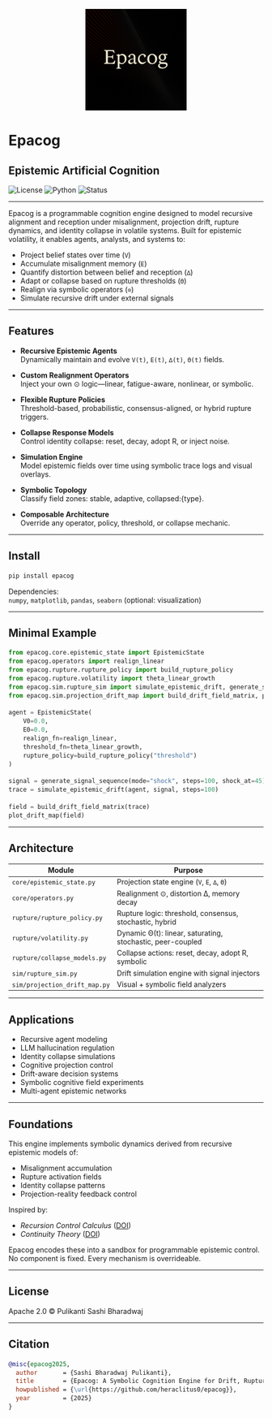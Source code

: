 <p align="center">
  <img src="e-logo.png" alt="Epacog Logo" width="200"/>
</p>

# Epacog

**Epistemic Artificial Cognition**
---

![License](https://img.shields.io/badge/license-Apache%202.0-blue)
![Python](https://img.shields.io/badge/python-3.8+-blue)
![Status](https://img.shields.io/badge/status-beta-orange)

---

Epacog is a programmable cognition engine designed to model recursive alignment and reception under misalignment, projection drift, rupture dynamics, and identity collapse in volatile systems.
Built for epistemic volatility, it enables agents, analysts, and systems to:

- Project belief states over time (`V`)
- Accumulate misalignment memory (`E`)
- Quantify distortion between belief and reception (`∆`)
- Adapt or collapse based on rupture thresholds (`Θ`)
- Realign via symbolic operators (`⊙`)
- Simulate recursive drift under external signals

---

## Features

- **Recursive Epistemic Agents**  
  Dynamically maintain and evolve `V(t)`, `E(t)`, `∆(t)`, `Θ(t)` fields.

- **Custom Realignment Operators**  
  Inject your own ⊙ logic—linear, fatigue-aware, nonlinear, or symbolic.

- **Flexible Rupture Policies**  
  Threshold-based, probabilistic, consensus-aligned, or hybrid rupture triggers.

- **Collapse Response Models**  
  Control identity collapse: reset, decay, adopt R, or inject noise.

- **Simulation Engine**  
  Model epistemic fields over time using symbolic trace logs and visual overlays.

- **Symbolic Topology**  
  Classify field zones: stable, adaptive, collapsed:{type}.

- **Composable Architecture**  
  Override any operator, policy, threshold, or collapse mechanic.

---

## Install

```bash
pip install epacog
```

Dependencies:  
`numpy`, `matplotlib`, `pandas`, `seaborn` (optional: visualization)

---

## Minimal Example

```python
from epacog.core.epistemic_state import EpistemicState
from epacog.operators import realign_linear
from epacog.rupture.rupture_policy import build_rupture_policy
from epacog.rupture.volatility import theta_linear_growth
from epacog.sim.rupture_sim import simulate_epistemic_drift, generate_signal_sequence
from epacog.sim.projection_drift_map import build_drift_field_matrix, plot_drift_map

agent = EpistemicState(
    V0=0.0,
    E0=0.0,
    realign_fn=realign_linear,
    threshold_fn=theta_linear_growth,
    rupture_policy=build_rupture_policy("threshold")
)

signal = generate_signal_sequence(mode="shock", steps=100, shock_at=45)
trace = simulate_epistemic_drift(agent, signal, steps=100)

field = build_drift_field_matrix(trace)
plot_drift_map(field)
```

---

## Architecture

| Module | Purpose |
|--------|---------|
| `core/epistemic_state.py` | Projection state engine (`V`, `E`, `∆`, `Θ`) |
| `core/operators.py` | Realignment ⊙, distortion ∆, memory decay |
| `rupture/rupture_policy.py` | Rupture logic: threshold, consensus, stochastic, hybrid |
| `rupture/volatility.py` | Dynamic Θ(t): linear, saturating, stochastic, peer-coupled |
| `rupture/collapse_models.py` | Collapse actions: reset, decay, adopt R, symbolic |
| `sim/rupture_sim.py` | Drift simulation engine with signal injectors |
| `sim/projection_drift_map.py` | Visual + symbolic field analyzers |

---

## Applications

- Recursive agent modeling
- LLM hallucination regulation
- Identity collapse simulations
- Cognitive projection control
- Drift-aware decision systems
- Symbolic cognitive field experiments
- Multi-agent epistemic networks

---

## Foundations

This engine implements symbolic dynamics derived from recursive epistemic models of:

- Misalignment accumulation
- Rupture activation fields
- Identity collapse patterns
- Projection-reality feedback control

Inspired by:

- _Recursion Control Calculus_ ([DOI](https://doi.org/10.5281/zenodo.15730197))  
- _Continuity Theory_ ([DOI](https://doi.org/10.5281/zenodo.15720763))

Epacog encodes these into a sandbox for programmable epistemic control.  
No component is fixed. Every mechanism is overrideable.

---

## License

Apache 2.0 © Pulikanti Sashi Bharadwaj

---

## Citation

```bibtex
@misc{epacog2025,
  author       = {Sashi Bharadwaj Pulikanti},
  title        = {Epacog: A Symbolic Cognition Engine for Drift, Rupture, and Recursive Realignment},
  howpublished = {\url{https://github.com/heraclitus0/epacog}},
  year         = {2025}
}
```
